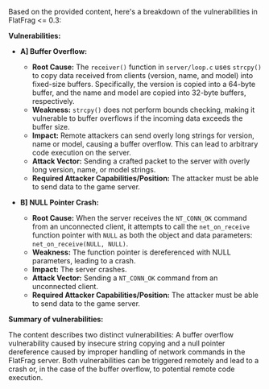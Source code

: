 Based on the provided content, here's a breakdown of the vulnerabilities in FlatFrag <= 0.3:

**Vulnerabilities:**

*   **A] Buffer Overflow:**
    *   **Root Cause:** The `receiver()` function in `server/loop.c` uses `strcpy()` to copy data received from clients (version, name, and model) into fixed-size buffers. Specifically, the version is copied into a 64-byte buffer, and the name and model are copied into 32-byte buffers, respectively.
    *   **Weakness:** `strcpy()` does not perform bounds checking, making it vulnerable to buffer overflows if the incoming data exceeds the buffer size.
    *   **Impact:** Remote attackers can send overly long strings for version, name or model, causing a buffer overflow. This can lead to arbitrary code execution on the server.
    *   **Attack Vector:** Sending a crafted packet to the server with overly long version, name, or model strings.
    *   **Required Attacker Capabilities/Position:** The attacker must be able to send data to the game server.

*   **B] NULL Pointer Crash:**
    *   **Root Cause:** When the server receives the `NT_CONN_OK` command from an unconnected client, it attempts to call the `net_on_receive` function pointer with `NULL` as both the object and data parameters: `net_on_receive(NULL, NULL)`.
    *   **Weakness:** The function pointer is dereferenced with NULL parameters, leading to a crash.
    *   **Impact:**  The server crashes.
    *   **Attack Vector:** Sending a `NT_CONN_OK` command from an unconnected client.
    *   **Required Attacker Capabilities/Position:** The attacker must be able to send data to the game server.

**Summary of vulnerabilities:**

The content describes two distinct vulnerabilities: A buffer overflow vulnerability caused by insecure string copying and a null pointer dereference caused by improper handling of network commands in the FlatFrag server. Both vulnerabilities can be triggered remotely and lead to a crash or, in the case of the buffer overflow, to potential remote code execution.